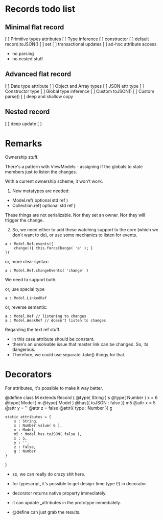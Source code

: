 # Records todo list

## Minimal flat record
[ ] Primitive types attributes
[ ] Type inference
[ ] constructor
[ ] default record.toJSON()
[ ] set
[ ] transactional updates
[ ] ad-hoc attribute access

- no parsing
- no nested stuff

## Advanced flat record
[ ] Date type attribute
[ ] Object and Array types
[ ] JSON attr type
[ ] Constructor type
[ ] Global type inference
[ ] Custom toJSON()
[ ] Custom parse()
[ ] deep and shallow copy

## Nested record
[ ] deep update
[ ]

# Remarks

Ownership stuff.

There's a pattern with ViewModels - assigning if the globals
to state members just to listen the changes.

With a current ownership scheme, it won't work.
1) New metatypes are needed:
- Model.ref( optional std ref )
- Collection.ref( optional std ref )

These things are not serializable. Nor they set an owner.
Nor they will trigger the change.

2) So, we need either to add these watching support to the core
(which we don't want to do), or use some mechanics to listen for events.

```
a : Model.Ref.events({
    change(){ this.forceChange( 'a' ); }
})
```

or, more clear syntax:

```
a : Model.Ref.changeEvents( 'change' )
```

We need to support both.


or, use special type

```
a : Model.LinkedRef
```

or, reverse semantic:

```
a : Model.Ref // listening to changes
a : Model.WeakRef // doesn't listen to changes
```

Regarding the text ref stuff.
- in this case attribute should be constant.
- there's an unsolvable issue that master link can be changed. So, its dangerous.
- Therefore, we could use separate .take() thingy for that.

# Decorators

For attributes, it's possible to make it way better.

@define
class M extends Record {
    @type( String ) s
    @type( Number ) x = 6
    @type( Model ) m
    @type( Model ) @has({ toJSON : false }) m5
    @attr x = 5
    @attr y = ''
    @attr z = false
    @attr({ type : Number }) g

    static attributes = {
        s : String,
        x : Number.value( 6 ),
        m : Model,
        m5 : Model.has.toJSON( false ),
        x : 5,
        y : '',
        z : false,
        g : Number
    }
}

- so, we can really do crazy shit here.
- for typescript, it's possible to get design-time type (!) in decorator.

- decorator returns native property immediately.
- it can update _attributes in the prototype immediately.
- @define can just grab the results.